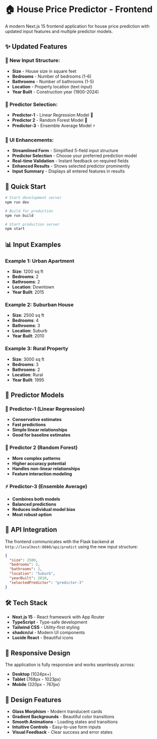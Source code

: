 # 🏠 House Price Predictor - Frontend

A modern Next.js 15 frontend application for house price prediction with updated input features and multiple predictor models.

## ✨ Updated Features

### 🔄 **New Input Structure:**
- **Size** - House size in square feet
- **Bedrooms** - Number of bedrooms (1-6)
- **Bathrooms** - Number of bathrooms (1-5)
- **Location** - Property location (text input)
- **Year Built** - Construction year (1900-2024)

### 🤖 **Predictor Selection:**
- **Predictor-1** - Linear Regression Model 🤖
- **Predictor 2** - Random Forest Model 🌲
- **Predictor-3** - Ensemble Average Model ⚡

### 🎨 **UI Enhancements:**
- **Streamlined Form** - Simplified 5-field input structure
- **Predictor Selection** - Choose your preferred prediction model
- **Real-time Validation** - Instant feedback on required fields
- **Enhanced Results** - Shows selected predictor prominently
- **Input Summary** - Displays all entered features in results

## 🚀 Quick Start

```bash
# Start development server
npm run dev

# Build for production
npm run build

# Start production server
npm start
```

## 📊 Input Examples

### Example 1: Urban Apartment
- **Size**: 1200 sq ft
- **Bedrooms**: 2
- **Bathrooms**: 2
- **Location**: Downtown
- **Year Built**: 2015

### Example 2: Suburban House
- **Size**: 2500 sq ft
- **Bedrooms**: 4
- **Bathrooms**: 3
- **Location**: Suburb
- **Year Built**: 2010

### Example 3: Rural Property
- **Size**: 3000 sq ft
- **Bedrooms**: 3
- **Bathrooms**: 2
- **Location**: Rural
- **Year Built**: 1995

## 🎯 Predictor Models

### 🤖 Predictor-1 (Linear Regression)
- **Conservative estimates**
- **Fast predictions**
- **Simple linear relationships**
- **Good for baseline estimates**

### 🌲 Predictor 2 (Random Forest)
- **More complex patterns**
- **Higher accuracy potential**
- **Handles non-linear relationships**
- **Feature interaction modeling**

### ⚡ Predictor-3 (Ensemble Average)
- **Combines both models**
- **Balanced predictions**
- **Reduces individual model bias**
- **Most robust option**

## 🔗 API Integration

The frontend communicates with the Flask backend at `http://localhost:8080/api/predict` using the new input structure:

```json
{
  "size": 2500,
  "bedrooms": 3,
  "bathrooms": 2,
  "location": "Suburb",
  "yearBuilt": 2010,
  "selectedPredictor": "predictor-3"
}
```

## 🛠️ Tech Stack

- **Next.js 15** - React framework with App Router
- **TypeScript** - Type-safe development
- **Tailwind CSS** - Utility-first styling
- **shadcn/ui** - Modern UI components
- **Lucide React** - Beautiful icons

## 📱 Responsive Design

The application is fully responsive and works seamlessly across:
- **Desktop** (1024px+)
- **Tablet** (768px - 1023px)
- **Mobile** (320px - 767px)

## 🎨 Design Features

- **Glass Morphism** - Modern translucent cards
- **Gradient Backgrounds** - Beautiful color transitions
- **Smooth Animations** - Loading states and transitions
- **Intuitive Controls** - Easy-to-use form inputs
- **Visual Feedback** - Clear success and error states